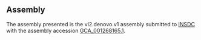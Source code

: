 

Assembly
--------

The assembly presented is the vl2.denovo.v1 assembly submitted to
[INSDC](http://www.insdc.org) with the assembly accession
[GCA\_001268165.1](http://www.ebi.ac.uk/ena/data/view/GCA_001268165.1).
